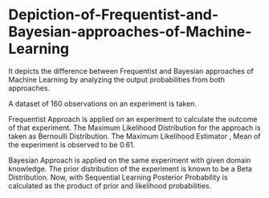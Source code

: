 # Depiction-of-Frequentist-and-Bayesian-approaches-of-Machine-Learning
It depicts the difference between Frequentist and Bayesian approaches of Machine Learning by analyzing the output probabilities from both approaches.

A dataset of 160 observations on an experiment is taken.

Frequentist Approach is applied on an experiment to calculate the outcome of that experiment. The Maximum Likelihood Distribution for the approach is taken as Bernoulli Distribution. The Maximum Likelihood Estimator , Mean of the experiment is observed to be 0.61.

Bayesian Approach is applied on the same experiment with given domain knowledge. The prior distribution of the experiment is known to be a Beta Distribution. Now, with Sequential Learning Posterior Probability is calculated as the product of prior and likelihood probabilities.
